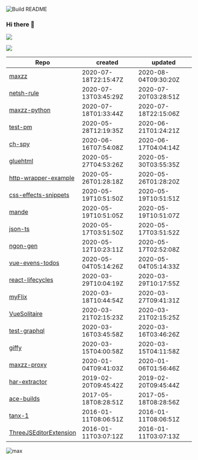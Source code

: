 ![Build README](https://github.com/maxzz/maxzz/workflows/Build%20README/badge.svg)

### Hi there 👋

<!-- ### Plans, plans, plans ... -->

<link rel="stylesheet" href="https://github.com/maxzz/maxzz/src/css/style.css">
<!-- <link rel="stylesheet" href="src/css/style.css"> -->

![](https://github.com/maxzz/maxzz/src/assets/main.svg)
<!-- ![](src/assets/main.svg) -->

![](https://github.com/maxzz/maxzz/src/assets/another.svg)
<!-- ![](src/assets/another.svg) -->

<!-- recent_releases starts -->
Repo | created | updated
-|-|-
[maxzz](https://github.com/maxzz/maxzz) | 2020-07-18T22:15:47Z | 2020-08-04T09:30:20Z
[netsh-rule](https://github.com/maxzz/netsh-rule) | 2020-07-13T03:45:29Z | 2020-07-20T03:28:51Z
[maxzz-python](https://github.com/maxzz/maxzz-python) | 2020-07-18T01:33:44Z | 2020-07-18T22:15:06Z
[test-pm](https://github.com/maxzz/test-pm) | 2020-05-28T12:19:35Z | 2020-06-21T01:24:21Z
[ch-spy](https://github.com/maxzz/ch-spy) | 2020-06-16T07:54:08Z | 2020-06-17T04:04:14Z
[gluehtml](https://github.com/maxzz/gluehtml) | 2020-05-27T04:53:26Z | 2020-05-30T03:55:35Z
[http-wrapper-example](https://github.com/maxzz/http-wrapper-example) | 2020-05-26T01:28:18Z | 2020-05-26T01:28:20Z
[css-effects-snippets](https://github.com/maxzz/css-effects-snippets) | 2020-05-19T10:51:50Z | 2020-05-19T10:51:51Z
[mande](https://github.com/maxzz/mande) | 2020-05-19T10:51:05Z | 2020-05-19T10:51:07Z
[json-ts](https://github.com/maxzz/json-ts) | 2020-05-17T03:51:50Z | 2020-05-17T03:51:52Z
[ngon-gen](https://github.com/maxzz/ngon-gen) | 2020-05-12T10:23:11Z | 2020-05-17T02:52:08Z
[vue-evens-todos](https://github.com/maxzz/vue-evens-todos) | 2020-05-04T05:14:26Z | 2020-05-04T05:14:33Z
[react-lifecycles](https://github.com/maxzz/react-lifecycles) | 2020-03-29T10:04:19Z | 2020-03-29T10:17:55Z
[myFlix](https://github.com/maxzz/myFlix) | 2020-03-18T10:44:54Z | 2020-03-27T09:41:31Z
[VueSolitaire](https://github.com/maxzz/VueSolitaire) | 2020-03-21T02:15:23Z | 2020-03-21T02:15:25Z
[test-graphql](https://github.com/maxzz/test-graphql) | 2020-03-16T03:45:58Z | 2020-03-16T03:46:26Z
[giffy](https://github.com/maxzz/giffy) | 2020-03-15T04:00:58Z | 2020-03-15T04:11:58Z
[maxzz-proxy](https://github.com/maxzz/maxzz-proxy) | 2020-01-04T09:41:03Z | 2020-01-06T01:56:46Z
[har-extractor](https://github.com/maxzz/har-extractor) | 2019-02-20T09:45:42Z | 2019-02-20T09:45:44Z
[ace-builds](https://github.com/maxzz/ace-builds) | 2017-05-18T08:28:51Z | 2017-05-18T08:28:56Z
[tanx-1](https://github.com/maxzz/tanx-1) | 2016-01-11T08:06:51Z | 2016-01-11T08:06:51Z
[ThreeJSEditorExtension](https://github.com/maxzz/ThreeJSEditorExtension) | 2016-01-11T03:07:12Z | 2016-01-11T03:07:13Z
<!-- recent_releases ends -->


<!--
**maxzz/maxzz** is a ✨ _special_ ✨ repository because its `README.md` (this file) appears on your GitHub profile.

Here are some ideas to get you started:

- 🔭 I’m currently working on ...
- 🌱 I’m currently learning ...
- 👯 I’m looking to collaborate on ...
- 🤔 I’m looking for help with ...
- 💬 Ask me about ...
- 📫 How to reach me: ...
- 😄 Pronouns: ...
- ⚡ Fun fact: ...
-->
<!--
https://www.aboutmonica.com/blog/how-to-create-a-github-profile-readme
https://simonwillison.net/2020/Jul/10/self-updating-profile-readme/

<style>
  .test {
    background: red;
  }
</style>

<span class="test">test</span>

<div style="background-color: red;">ccc</div>
-->
<!--
<table><tr>
  <td valign="top" width="1%">
    max
  </td>
  </tr></table>

div

[@maxzz](https://github.com/maxzz) | ![max](https://avatars.githubusercontent.com/maxzz?s=150&v=1)
-|-
-->
![max](https://avatars.githubusercontent.com/maxzz?s=150&v=1)
